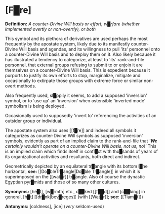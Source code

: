 # **[F█re]**

**Definition:** *A counter-Divine Will basis or effort, w█rfare (whether implemented overtly or non-overtly), or both*

This symbol and its plethora of derivatives are used perhaps the most frequently by the apostate system, likely due to its manifestly counter-Divine Will basis and agendas, and its willingness to pull 'its' personnel onto a counter-Divine Will basis and to deploy them on it.  Also likely because it has illustrated a tendency to categorize, at least to 'its' rank-and-file personnel, that external groups refusing to submit to or enjoin it are themselves on a counter-Divine Will basis.  This is expedient because it purports to justify its own efforts to stop, marginalize, mitigate and occasionally to extirpate those groups with extreme force or similar non-overt methods.

Also frequently used, sl█ppily it seems, to add a supposed 'inversion' symbol, or to 'use up' an 'inversion' when ostensible 'inverted mode' symbolism is being deployed.

Occasionally used to supposedly 'invert to' referencing the activities of an outsider group or individual.

The apostate system also uses [[f█re]] and indeed all symbols it categorizes as counter-Divine Will symbols as supposed 'inversion' symbols, evidently as part of an implied claim to the rank-and-file that *'**We** certainly wouldn't operate on a counter-Divine Will basis, not us, no!'*  This is an implied claim which finds itself in confl█ct with tho█sands of years of its organizational activities and resultants, both direct and indirect.

Geometrically depicted by an equilateral tr█angle with its bottom l█ne horizontal, **see:** [[Do█bleTr█angle|Do█ble Tr█angle]] in which it is superimposed on the [[wat█r]] tr█angle.  Also of course the dynastic Egyptian pyr█mids and those of so many other cultures.

**Synonyms:** [he█t], [w█rmth] etc., c██ked [[f██d]] and [c██king] in general, [h█t] [[dr█nk|bev█reges]] (with [[Wat█r]]; **see:** [[Tiam█t]])

**Antonyms:** [coldness], [ice] (*very* seldom-used)